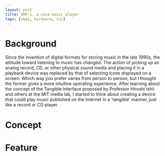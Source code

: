 ```yaml
---
layout: post
title: OMP-1, a nice music player
tags: [omp1, hardware, tui]
---
```


# Background
<!-- 1990年代後半に音楽を保存するデジタルフォーマットが発明されてから、音楽を聴く姿勢は大きく変化した。アナログレコードやCDなど実体のある音源メディアを手に取り再生機器にセットするという行為は、スクリーン表示されたアイコンを選択する行為に変わった。どちらを好むかは人それぞれであるが、前者の方がより直感的な操作体験であると考えた。
MIT media labの石井浩教授らが提唱したTangible Interfaceという概念を知り、ストリーミングサービスやネットに公開された楽曲を、レコードやCDのようにTangibleに再生できるデバイスを作ろうと思った。 -->

Since the invention of digital formats for storing music in the late 1990s, the attitude toward listening to music has changed. The action of picking up an analog record, CD, or other physical sound media and placing it in a playback device was replaced by that of selecting icons displayed on a screen. Which way you prefer varies from person to person, but I thought the former gives a more intuitive operating experience.
After learning about the concept of the Tangible Interface proposed by Professor Hiroshi Ishii and others at the MIT media lab, I started to think about creating a device that could play music published on the Internet in a 'tangible' manner, just like a record or CD player.

# Concept


# Feature